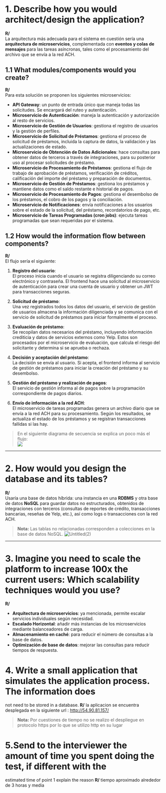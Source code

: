 # 1. Describe how you would architect/design the application?

**R/**  
La arquitectura más adecuada para el sistema en cuestión sería una **arquitectura de microservicios**, complementada con **eventos y colas de mensajes** para las tareas asíncronas, tales como el procesamiento del archivo que se envía a la red ACH.

## 1.1 What modules/components would you create?

**R/**  
Para esta solución se proponen los siguientes microservicios:

- **API Gateway**: un punto de entrada único que maneja todas las solicitudes. Se encargará del ruteo y autenticación.
- **Microservicio de Autenticación**: maneja la autenticación y autorización al resto de servicios.
- **Microservicio de Gestión de Usuarios**: gestiona el registro de usuarios y la gestión de perfiles.
- **Microservicio de Solicitud de Préstamos**: gestiona el proceso de solicitud de préstamos, incluida la captura de datos, la validación y las actualizaciones de estado.
- **Microservicio de Obtención de Datos Adicionales**: hace consultas para obtener datos de terceros a través de integraciones, para su posterior uso al procesar solicitudes de préstamo.
- **Microservicio de Procesamiento de Préstamos**: gestiona el flujo de trabajo de aprobación de préstamos, verificación de créditos, calificación del importe del préstamo y preparación de documentos.
- **Microservicio de Gestión de Préstamos**: gestiona los préstamos y mantiene datos como el saldo restante e historial de pagos.
- **Microservicio de Procesamiento de Pagos**: gestiona el desembolso de los préstamos, el cobro de los pagos y la conciliación.
- **Microservicio de Notificaciones**: envía notificaciones a los usuarios sobre el estado de la solicitud, del préstamo, recordatorios de pago, etc.
- **Microservicio de Tareas Programadas (cron jobs)**: ejecuta tareas programadas que sean requeridas por el sistema.

## 1.2 How would the information flow between components?

**R/**  
El flujo sería el siguiente:

1. **Registro del usuario**:  
   El proceso inicia cuando el usuario se registra diligenciando su correo electrónico y contraseña. El frontend hace una solicitud al microservicio de autenticación para crear una cuenta de usuario y obtener un JWT para transacciones seguras.

2. **Solicitud de préstamo**:  
   Una vez registrados todos los datos del usuario, el servicio de gestión de usuarios almacena la información diligenciada y se comunica con el servicio de solicitud de préstamos para iniciar formalmente el proceso.

3. **Evaluación de préstamo**:  
   Se recopilan datos necesarios del préstamo, incluyendo información crediticia y datos de servicios externos como Yelp. Estos son procesados por el microservicio de evaluación, que calcula el riesgo del solicitante y determina si se aprueba o rechaza.

4. **Decisión y aceptación del préstamo**:  
   La decisión se envía al usuario. Si acepta, el frontend informa al servicio de gestión de préstamos para iniciar la creación del préstamo y su desembolso.

5. **Gestión del préstamo y realización de pagos**:  
   El servicio de gestión informa al de pagos sobre la programación correspondiente de pagos diarios.

6. **Envío de información a la red ACH**:  
   El microservicio de tareas programadas genera un archivo diario que se envía a la red ACH para su procesamiento. Según los resultados, se actualiza el estado de los préstamos y se registran transacciones fallidas si las hay.

> En el siguiente diagrama de secuencia se explica un poco más el flujo:  
[![](https://mermaid.ink/img/pako:eNp9Vctu2zAQ_BWCQIAGcFInfusQQJGdtIaLGlGMooUvtMjIRCVSJSm3SZCP6bGHnvoJ_rEuRUkRbCG-WOLOzgx3l9QzjiRl2MOa_ciZiNiUk1iRdC0Q_DKiDI94RoRBK0Q0WumcKC6Pozc2eqOkMEzQ47Bvw34OQVgiEZeiRSC0oJCpHaxIRBnKnZo-xi4KQt3Akiwpme1bppg2JG0xOi0y5QasVGBKjNSIUEslSMJa9IKZzYqBtMzREuS4ySnTb-stwoPMCtqisjzCkrgNF8wPKxVA5edy04K9ttA7RpEffFiXVT85gZWYa6NKw6uzq6sbr15E71hKeNIBIq1_SkVPHewGYL4HYoyoqjku4p85hvmXe3QvvzPRkAqrUrnd7_80KlUKBzLNEmZI2YqMKe06gR4hKUGCxTKqtKyLVeihW9Cnh0ZscAEePwrQhGDdp4YhP1YshlHZ_3ttvwsufEifQvpnOx9MlX4AFIFvyo3soA0REfx9ZUnmkqbF5q3o9HiQatHZjiS5E21oBTOvjKhawoWDWcV6x3SeGEKhLX6m5Aae3t-xaEue4Om0JnOV_CShgUBGWcS1E3vdd8Qy07RAEjiZJSVUuiwkIgXOQRpNcunqsIV11cNqMloAixAQS0AslbTXi0XZ2UaUN054cXXUdgO5gVF0AERyI9P9bxjrqj7zkrFqlePLSn5atC1BdP-33MkytCUK5uDhWLlgs7FbywXuiIq2fCfdqakR19AtseNt8euK3S8jERxhaIXQJLLjALP8QJKEU6IPNvBRPEhlK_IWehmWJfYjk5OEPwHe3iNUFttslBx3cKw4xZ5ROevglAG3fcXPlmmNzZalbI09eKTsgcBorfFavEAa3BffpEyrTCXzeIs98KHhLc_gLFRfh3pVQcuYCmQuDPb642FBgr1n_At7Z_3B6Lw3GI3G4-54MOmNBh38iL0xLF70h-PLbnc47g0m_ZcOfipkL84Hl6N-rzecdEeXg35vMnz5DwxVLdQ?type=png)](https://mermaid.live/edit#pako:eNp9Vctu2zAQ_BWCQIAGcFInfusQQJGdtIaLGlGMooUvtMjIRCVSJSm3SZCP6bGHnvoJ_rEuRUkRbCG-WOLOzgx3l9QzjiRl2MOa_ciZiNiUk1iRdC0Q_DKiDI94RoRBK0Q0WumcKC6Pozc2eqOkMEzQ47Bvw34OQVgiEZeiRSC0oJCpHaxIRBnKnZo-xi4KQt3Akiwpme1bppg2JG0xOi0y5QasVGBKjNSIUEslSMJa9IKZzYqBtMzREuS4ySnTb-stwoPMCtqisjzCkrgNF8wPKxVA5edy04K9ttA7RpEffFiXVT85gZWYa6NKw6uzq6sbr15E71hKeNIBIq1_SkVPHewGYL4HYoyoqjku4p85hvmXe3QvvzPRkAqrUrnd7_80KlUKBzLNEmZI2YqMKe06gR4hKUGCxTKqtKyLVeihW9Cnh0ZscAEePwrQhGDdp4YhP1YshlHZ_3ttvwsufEifQvpnOx9MlX4AFIFvyo3soA0REfx9ZUnmkqbF5q3o9HiQatHZjiS5E21oBTOvjKhawoWDWcV6x3SeGEKhLX6m5Aae3t-xaEue4Om0JnOV_CShgUBGWcS1E3vdd8Qy07RAEjiZJSVUuiwkIgXOQRpNcunqsIV11cNqMloAixAQS0AslbTXi0XZ2UaUN054cXXUdgO5gVF0AERyI9P9bxjrqj7zkrFqlePLSn5atC1BdP-33MkytCUK5uDhWLlgs7FbywXuiIq2fCfdqakR19AtseNt8euK3S8jERxhaIXQJLLjALP8QJKEU6IPNvBRPEhlK_IWehmWJfYjk5OEPwHe3iNUFttslBx3cKw4xZ5ROevglAG3fcXPlmmNzZalbI09eKTsgcBorfFavEAa3BffpEyrTCXzeIs98KHhLc_gLFRfh3pVQcuYCmQuDPb642FBgr1n_At7Z_3B6Lw3GI3G4-54MOmNBh38iL0xLF70h-PLbnc47g0m_ZcOfipkL84Hl6N-rzecdEeXg35vMnz5DwxVLdQ)

---

# 2. How would you design the database and its tables?

**R/**  
Usaría una base de datos híbrida: una instancia en una **RDBMS** y otra base de datos **NoSQL** para guardar datos no estructurados, obtenidos de integraciones con terceros (consultas de reportes de crédito, transacciones bancarias, reseñas de Yelp, etc.), así como logs o transacciones con la red ACH.

> **Nota:** Las tablas no relacionadas corresponden a colecciones en la base de datos NoSQL.
> ![Untitled(2)](https://github.com/user-attachments/assets/9455697b-0f95-4044-9457-dd81cb1c9294)


---

# 3. Imagine you need to scale the platform to increase 100x the current users: Which scalability techniques would you use?

**R/**  
- **Arquitectura de microservicios**: ya mencionada, permite escalar servicios individuales según necesidad.
- **Escalado Horizontal**: añadir más instancias de los microservicios mediante balanceadores de carga.
- **Almacenamiento en caché**: para reducir el número de consultas a la base de datos.
- **Optimización de base de datos**: mejorar las consultas para reducir tiempos de respuesta.

# 4. Write a small application that simulates the application process. The information does
not need to be stored in a database.
**R/** la aplicacion se encuentra desplegada en la siguiente url : http://54.90.81.157/

> **Nota:** Por cuestiones de tiempo no se realizo el despliegue en protocolo https por lo que se utilizo http en su lugar

# 5.Send to the interviewer the amount of time you spent doing the test, if different with the
estimated time of point 1 explain the reason
**R/** tiempo aproximado alrededor de 3 horas y media
